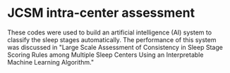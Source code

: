 # JCSM intra-center assessment
These codes were used to build an artificial intelligence (AI) system to classify the sleep stages automatically. 
The performance of this system was discussed in 
"Large Scale Assessment of Consistency in Sleep Stage Scoring Rules among Multiple
Sleep Centers Using an Interpretable Machine Learning Algorithm."
